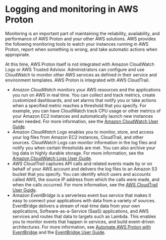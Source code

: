 # Logging and monitoring in AWS Proton<a name="security-logging-and-monitoring"></a>

Monitoring is an important part of maintaining the reliability, availability, and performance of AWS Proton and your other AWS solutions\. AWS provides the following monitoring tools to watch your instances running in AWS Proton, report when something is wrong, and take automatic actions when appropriate\.

At this time, AWS Proton itself is not integrated with Amazon CloudWatch Logs or AWS Trusted Advisor\. Administrators can configure and use CloudWatch to monitor other AWS services as defined in their service and environment templates\. AWS Proton is integrated with AWS CloudTrail\.
+ *Amazon CloudWatch* monitors your AWS resources and the applications you run on AWS in real time\. You can collect and track metrics, create customized dashboards, and set alarms that notify you or take actions when a specified metric reaches a threshold that you specify\. For example, you can have CloudWatch track CPU usage or other metrics of your Amazon EC2 instances and automatically launch new instances when needed\. For more information, see the [Amazon CloudWatch User Guide](https://docs.aws.amazon.com/AmazonCloudWatch/latest/monitoring/)\.
+ *Amazon CloudWatch Logs* enables you to monitor, store, and access your log files from Amazon EC2 instances, CloudTrail, and other sources\. CloudWatch Logs can monitor information in the log files and notify you when certain thresholds are met\. You can also archive your log data in highly durable storage\. For more information, see the [Amazon CloudWatch Logs User Guide](https://docs.aws.amazon.com/AmazonCloudWatch/latest/logs/)\.
+ *AWS CloudTrail* captures API calls and related events made by or on behalf of your AWS account and delivers the log files to an Amazon S3 bucket that you specify\. You can identify which users and accounts called AWS, the source IP address from which the calls were made, and when the calls occurred\. For more information, see the [AWS CloudTrail User Guide](https://docs.aws.amazon.com/awscloudtrail/latest/userguide/)\.
+ *Amazon EventBridge* is a serverless event bus service that makes it easy to connect your applications with data from a variety of sources\. EventBridge delivers a stream of real\-time data from your own applications, Software\-as\-a\-Service \(SaaS\) applications, and AWS services and routes that data to targets such as Lambda\. This enables you to monitor events that happen in services, and build event\-driven architectures\. For more information, see [Automate AWS Proton with EventBridge](monitoring.md#event-bridge) and the [EventBridge User Guide](https://docs.aws.amazon.com/eventbridge/latest/userguide/what-is-amazon-eventbridge.html)\.